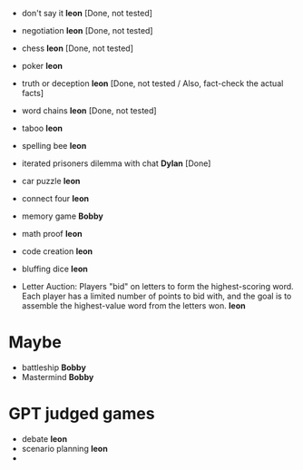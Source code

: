 - don't say it **leon** [Done, not tested]
- negotiation **leon** [Done, not tested]
- chess **leon** [Done, not tested]
- poker **leon**
- truth or deception **leon** [Done, not tested / Also, fact-check the actual facts]
- word chains **leon** [Done, not tested]
- taboo **leon**
- spelling bee **leon**
- iterated prisoners dilemma with chat **Dylan** [Done]

- car puzzle **leon**
- connect four **leon**
- memory game **Bobby**
- math proof **leon**
- code creation **leon**
- bluffing dice **leon**

- Letter Auction: Players "bid" on letters to form the highest-scoring word. Each player has a limited number of points to bid with, and the goal is to assemble the highest-value word from the letters won. **leon**

# Maybe
- battleship **Bobby**
- Mastermind **Bobby**

# GPT judged games
- debate **leon**
- scenario planning **leon**
- 
